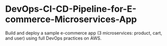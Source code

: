 # DevOps-CI-CD-Pipeline-for-E-commerce-Microservices-App
Build and deploy a sample e-commerce app (3 microservices: product, cart, and user) using full DevOps practices on AWS.
